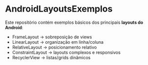 # AndroidLayoutsExemplos
Este repositório contém exemplos básicos dos principais **layouts do Android**:

- FrameLayout → sobreposição de views
- LinearLayout → organização em linha/coluna
- RelativeLayout → posicionamento relativo
- ConstraintLayout → layouts complexos e responsivos
- RecyclerView → listas/grids dinâmicos
